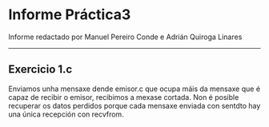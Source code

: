 # Informe Práctica3

Informe redactado por Manuel Pereiro Conde e Adrián Quiroga Linares

---

## Exercicio 1.c

Enviamos unha mensaxe dende emisor.c que ocupa máis da mensaxe que é capaz de recibir o emisor, recibimos a mexase cortada. Non é posible recuperar os datos perdidos porque cada mensaxe enviada con sentdto hay una única recepción con recvfrom.
